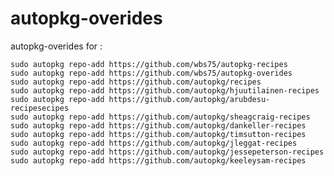 autopkg-overides
================

autopkg-overides for :


    sudo autopkg repo-add https://github.com/wbs75/autopkg-recipes
    sudo autopkg repo-add https://github.com/wbs75/autopkg-overides
    sudo autopkg repo-add https://github.com/autopkg/recipes
    sudo autopkg repo-add https://github.com/autopkg/hjuutilainen-recipes
    sudo autopkg repo-add https://github.com/autopkg/arubdesu-recipesecipes
    sudo autopkg repo-add https://github.com/autopkg/sheagcraig-recipes
    sudo autopkg repo-add https://github.com/autopkg/dankeller-recipes
    sudo autopkg repo-add https://github.com/autopkg/timsutton-recipes
    sudo autopkg repo-add https://github.com/autopkg/jleggat-recipes
    sudo autopkg repo-add https://github.com/autopkg/jessepeterson-recipes
    sudo autopkg repo-add https://github.com/autopkg/keeleysam-recipes

